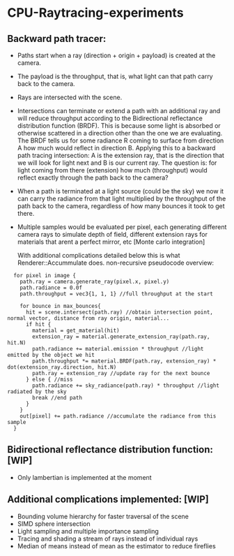 # CPU-Raytracing-experiments

## Backward path tracer:
- Paths start when a ray (direction + origin + payload) is created at the camera.
- The payload is the throughput, that is, what light can that path carry back to the camera.
- Rays are intersected with the scene.
- Intersections can terminate or extend a path with an additional ray and will reduce throughput according to the Bidirectional reflectance distribution function (BRDF).
    This is because some light is absorbed or otherwise scattered in a direction other than the one we are evaluating.
    The BRDF tells us for some radiance R coming to surface from direction A how much would reflect in direction B.
    Applying this to a backward path tracing intersection: A is the extension ray, that is the direction that we will look for light next and B is our current ray.
    The question is: for light coming from there (extension) how much (throughput) would reflect exactly through the path back to the camera?
- When a path is terminated at a light source (could be the sky) we now it can carry the radiance from that light
  multiplied by the throughput of the path back to the camera, regardless of how many bounces it took to get there.
- Multiple samples would be evaluated per pixel, each generating different camera rays to simulate depth of field, different extension rays for materials that arent a perfect mirror, etc [Monte carlo integration]

  With additional complications detailed below this is what Renderer::Accummulate does. non-recursive pseudocode overview:
```
  for pixel in image {
    path.ray = camera.generate_ray(pixel.x, pixel.y)
    path.radiance = 0.0f
    path.throughput = vec3{1, 1, 1} //full throughput at the start

    for bounce in max_bounces{
      hit = scene.intersect(path.ray) //obtain intersection point, normal vector, distance from ray origin, material...
      if hit {
        material = get_material(hit)
        extension_ray = material.generate_extension_ray(path.ray, hit.N)
        path.radiance += material.emission * throughput //light emitted by the object we hit
        path.throughput *= material.BRDF(path.ray, extension_ray) * dot(extension_ray.direction, hit.N)
        path.ray = extension_ray //update ray for the next bounce       
      } else { //miss
        path.radiance += sky_radiance(path.ray) * throughput //light radiated by the sky
        break //end path
      }
    }
    out[pixel] += path.radiance //accumulate the radiance from this sample
  }
```    

## Bidirectional reflectance distribution function: [WIP]
  - Only lambertian is implemented at the moment

## Additional complications implemented: [WIP]
  - Bounding volume hierarchy for faster traversal of the scene
  - SIMD sphere intersection
  - Light sampling and multiple importance sampling
  - Tracing and shading a stream of rays instead of individual rays
  - Median of means instead of mean as the estimator to reduce fireflies
  
